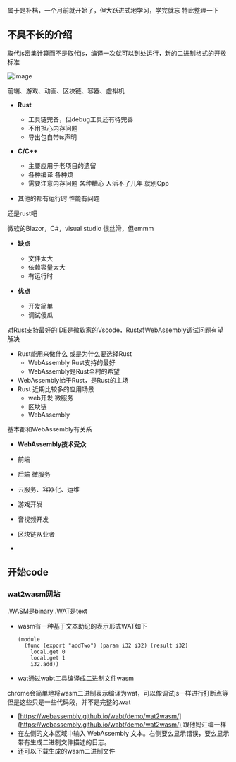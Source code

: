 属于是补档，一个月前就开始了，但大跃进式地学习，学完就忘
特此整理一下

## 不臭不长的介绍

取代js密集计算而不是取代js，编译一次就可以到处运行，新的二进制格式的开放标准

![image](https://github.com/BH3GEI/WebAssemblyLearning/assets/58540850/c70b0e61-97d1-4a16-94ba-f28c7a088d0a)

前端、游戏、动画、区块链、容器、虚拟机

- **Rust**
  - 工具链完备，但debug工具还有待完善
  - 不用担心内存问题
  - 导出包自带ts声明

- **C/C++**
  - 主要应用于老项目的遗留
  - 各种编译 各种烦
  - 需要注意内存问题 各种糟心 人活不了几年 就别Cpp

- 其他的都有运行时 性能有问题

还是rust吧

微软的Blazor，C#，visual studio 很丝滑，但emmm

- **缺点**
  - 文件太大
  - 依赖容量太大
  - 有运行时

- **优点**
  - 开发简单
  - 调试傻瓜

对Rust支持最好的IDE是微软家的Vscode，Rust对WebAssembly调试问题有望解决

- Rust能用来做什么 或是为什么要选择Rust
  - WebAssembly Rust支持的最好
  - WebAssembly是Rust全村的希望
- WebAssembly始于Rust，是Rust的主场
- Rust 近期比较多的应用场景
  - web开发 微服务
  - 区块链
  - WebAssembly

基本都和WebAssembly有关系

- **WebAssembly技术受众**

- 前端
- 后端 微服务
- 云服务、容器化、运维
- 游戏开发
- 音视频开发
- 区块链从业者
- 
## 开始code
### wat2wasm网站
.WASM是binary
.WAT是text

- wasm有一种基于文本助记的表示形式WAT如下
  ```wat
  (module
    (func (export "addTwo") (param i32 i32) (result i32)
      local.get 0
      local.get 1
      i32.add))
  ```
- wat通过wabt工具编译成二进制文件wasm

chrome会简单地将wasm二进制表示编译为wat，可以像调试js一样进行打断点等
但是这些只是一些代码段，并不是完整的.wat


- [https://webassembly.github.io/wabt/demo/wat2wasm/](https://webassembly.github.io/wabt/demo/wat2wasm/)
  跟他妈汇编一样
- 在左侧的文本区域中输入 WebAssembly 文本。右侧要么显示错误，要么显示带有生成二进制文件描述的日志。
- 还可以下载生成的wasm二进制文件
